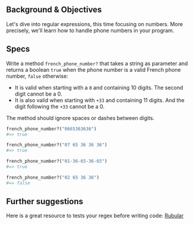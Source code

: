 ## Background & Objectives

Let's dive into regular expressions, this time focusing on numbers. More precisely, we'll learn how to handle phone numbers in your program.

## Specs

Write a method `french_phone_number?` that takes a string as parameter and returns a boolean `true` when the phone number is a valid French phone number, `false` otherwise:
- It is valid when starting with a `0` and containing 10 digits. The second digit cannot be a 0.
- It is also valid when starting with `+33` and containing 11 digits. And the digit following the `+33` cannot be a 0.

The method should ignore spaces or dashes between digits.

```ruby
french_phone_number?("0665363636")
#=> true

french_phone_number?("07 65 36 36 36")
#=> true

french_phone_number?("01-36-65-36-65")
#=> true

french_phone_number?("02 65 36 36")
#=> false
```

## Further suggestions

Here is a great resource to tests your regex before writing code: [Rubular](http://rubular.com/)
